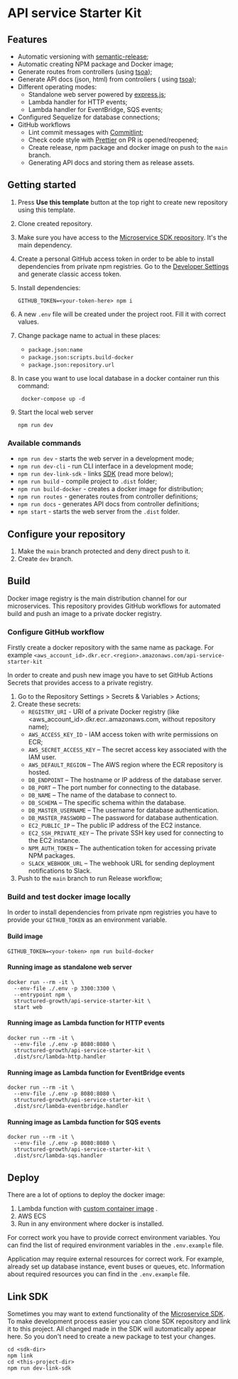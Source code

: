 # API service Starter Kit

## Features

- Automatic versioning with [semantic-release](https://semantic-release.gitbook.io/semantic-release/);
- Automatic creating NPM package and Docker image;
- Generate routes from controllers (using [tsoa](https://tsoa-community.github.io/docs/introduction.html));
- Generate API docs (json, html) from controllers (
  using [tsoa](https://tsoa-community.github.io/docs/introduction.html));
- Different operating modes:
    - Standalone web server powered by [express.js](https://expressjs.com/);
    - Lambda handler for HTTP events;
    - Lambda handler for EventBridge, SQS events;
- Configured Sequelize for database connections;
- GitHub workflows
    - Lint commit messages with [Commitlint](https://commitlint.js.org/#/);
    - Check code style with [Prettier](https://prettier.io/) on PR is opened/reopened;
    - Create release, npm package and docker image on push to the `main` branch.
    - Generating API docs and storing them as release assets.

## Getting started

1. Press **Use this template** button at the top right to create new repository using this template.

2. Clone created repository.

3. Make sure you have access to
   the [Microservice SDK repository](https://github.com/Structured-Growth/microservice-sdk-ts). It's the main
   dependency.

4. Create a personal GitHub access token in order to be able to install dependencies from private npm registries. Go to
   the [Developer Settings](https://github.com/settings/tokens) and generate classic access token.

5. Install dependencies:
    ```shell
    GITHUB_TOKEN=<your-token-here> npm i
    ```

6. A new `.env` file will be created under the project root. Fill it with correct values.

7. Change package name to actual in these places:
    - `package.json:name`
    - `package.json:scripts.build-docker`
    - `package.json:repository.url`

8. In case you want to use local database in a docker container run this command:
    ```shell
     docker-compose up -d
     ```

9. Start the local web server
    ```shell
    npm run dev
    ```

### Available commands

- `npm run dev` - starts the web server in a development mode;
- `npm run dev-cli` - run CLI interface in a development mode;
- `npm run dev-link-sdk` - links [SDK]((https://github.com/Structured-Growth/microservice-sdk-ts)) (read more below);
- `npm run build` - compile project to `.dist` folder;
- `npm run build-docker` - creates a docker image for distribution;
- `npm run routes` - generates routes from controller definitions;
- `npm run docs` - generates API docs from controller definitions;
- `npm start` - starts the web server from the `.dist` folder.

## Configure your repository

1. Make the `main` branch protected and deny direct push to it.
2. Create `dev` branch.

## Build

Docker image registry is the main distribution channel for our microservices. This repository provides GitHub workflows
for automated build and push an image to a private docker registry.

### Configure GitHub workflow

Firstly create a docker repository with the same name as package. For example
`<aws_account_id>.dkr.ecr.<region>.amazonaws.com/api-service-starter-kit`

In order to create and push new image you have to set GitHub Actions Secrets that provides access to a private registry.

1. Go to the Repository Settings > Secrets & Variables > Actions;
2. Create these secrets:
    - `REGISTRY_URI` - URI of a private Docker registry (like <aws_account_id>.dkr.ecr.<region>.amazonaws.com, without
      repository name);
    - `AWS_ACCESS_KEY_ID` - IAM access token with write permissions on ECR;
    - `AWS_SECRET_ACCESS_KEY` – The secret access key associated with the IAM user.
    - `AWS_DEFAULT_REGION` – The AWS region where the ECR repository is hosted.
    - `DB_ENDPOINT` – The hostname or IP address of the database server.
    - `DB_PORT` – The port number for connecting to the database.
    - `DB_NAME` – The name of the database to connect to.
    - `DB_SCHEMA` – The specific schema within the database.
    - `DB_MASTER_USERNAME` – The username for database authentication.
    - `DB_MASTER_PASSWORD` – The password for database authentication.
    - `EC2_PUBLIC_IP` – The public IP address of the EC2 instance.
    - `EC2_SSH_PRIVATE_KEY` – The private SSH key used for connecting to the EC2 instance.
    - `NPM_AUTH_TOKEN` – The authentication token for accessing private NPM packages.
    - `SLACK_WEBHOOK_URL` – The webhook URL for sending deployment notifications to Slack.
3. Push to the `main` branch to run Release workflow;

### Build and test docker image locally

In order to install dependencies from private npm registries you have to provide your `GITHUB_TOKEN` as an environment
variable.

#### Build image

```
GITHUB_TOKEN=<your-token> npm run build-docker
```

#### Running image as standalone web server

```shell
docker run --rm -it \
  --env-file ./.env -p 3300:3300 \
  --entrypoint npm \
  structured-growth/api-service-starter-kit \
  start web
```

#### Running image as Lambda function for HTTP events

```shell
docker run --rm -it \
  --env-file ./.env -p 8080:8080 \
  structured-growth/api-service-starter-kit \
  .dist/src/lambda-http.handler
```

#### Running image as Lambda function for EventBridge events

```shell
docker run --rm -it \
  --env-file ./.env -p 8080:8080 \
  structured-growth/api-service-starter-kit \
  .dist/src/lambda-eventbridge.handler
```

#### Running image as Lambda function for SQS events

```shell
docker run --rm -it \
  --env-file ./.env -p 8080:8080 \
  structured-growth/api-service-starter-kit \
  .dist/src/lambda-sqs.handler
```

## Deploy

There are a lot of options to deploy the docker image:

1. Lambda function
   with [custom container image](https://docs.aws.amazon.com/AWSCloudFormation/latest/UserGuide/aws-properties-lambda-function-code.html#cfn-lambda-function-code-imageuri)
   .
2. AWS ECS
3. Run in any environment where docker is installed.

For correct work you have to provide correct environment variables. You can find the list of required environment
variables in the `.env.example` file.

Application may require external resources for correct work. For example, already set up database instance, event buses
or queues, etc. Information about required resources you can find in the `.env.example` file.

## Link SDK

Sometimes you may want to extend functionality of
the [Microservice SDK](https://github.com/Structured-Growth/microservice-sdk-ts). To make development process easier you
can clone SDK repository and link it to this project. All changed made in the SDK will automatically appear here. So you
don't need to create a new package to test your changes.

```shell
cd <sdk-dir>
npm link
cd <this-project-dir>
npm run dev-link-sdk
```
